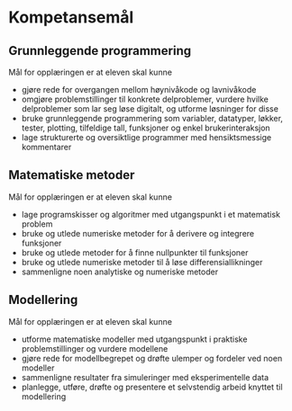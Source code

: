 # Kompetansemål

## Grunnleggende programmering 
Mål for opplæringen er at eleven skal kunne 
* gjøre rede for overgangen mellom høynivåkode og lavnivåkode 
* omgjøre problemstillinger til konkrete delproblemer, vurdere hvilke delproblemer som lar seg løse digitalt, og utforme løsninger for disse 
* bruke grunnleggende programmering som variabler, datatyper, løkker, tester, plotting, tilfeldige tall, funksjoner og enkel brukerinteraksjon 
* lage strukturerte og oversiktlige programmer med hensiktsmessige kommentarer 

## Matematiske metoder 
Mål for opplæringen er at eleven skal kunne 
* lage programskisser og algoritmer med utgangspunkt i et matematisk problem 
* bruke og utlede numeriske metoder for å derivere og integrere funksjoner 
* bruke og utlede metoder for å finne nullpunkter til funksjoner 
* bruke og utlede numeriske metoder til å løse differensiallikninger
* sammenligne noen analytiske og numeriske metoder

## Modellering 
Mål for opplæringen er at eleven skal kunne 
* utforme matematiske modeller med utgangspunkt i praktiske problemstillinger og vurdere modellene 
* gjøre rede for modellbegrepet og drøfte ulemper og fordeler ved noen modeller 
* sammenligne resultater fra simuleringer med eksperimentelle data 
* planlegge, utføre, drøfte og presentere et selvstendig arbeid knyttet til modellering
